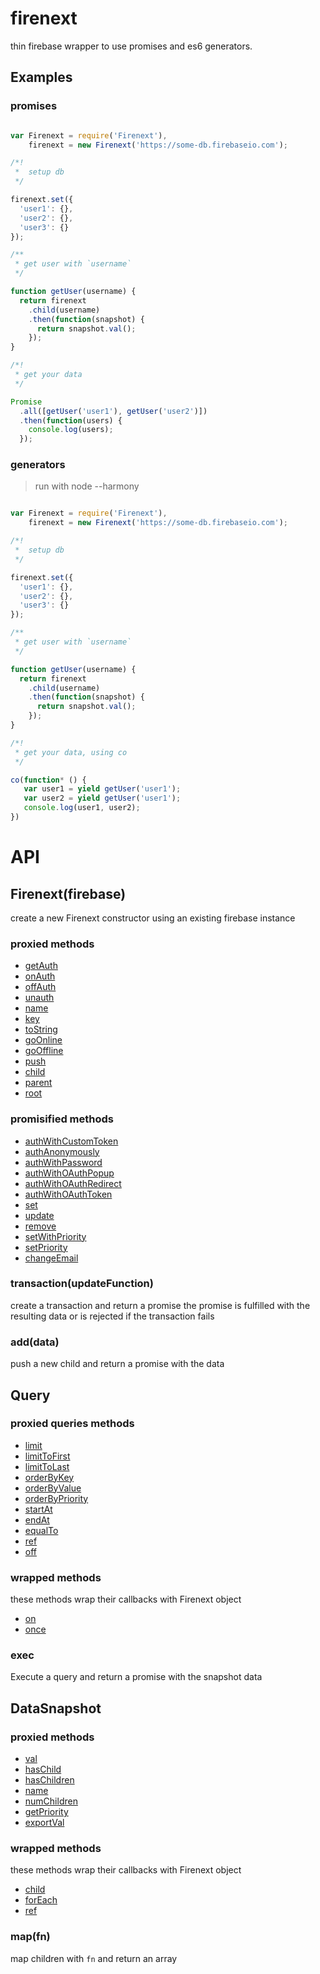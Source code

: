 # firenext

thin firebase wrapper to use promises and es6 generators.

## Examples

### promises

```js

var Firenext = require('Firenext'),
    firenext = new Firenext('https://some-db.firebaseio.com');

/*!
 *  setup db
 */

firenext.set({
  'user1': {},
  'user2': {},
  'user3': {}
});

/**
 * get user with `username`
 */

function getUser(username) {
  return firenext
    .child(username)
    .then(function(snapshot) {
      return snapshot.val();
    });
}

/*!
 * get your data
 */

Promise
  .all([getUser('user1'), getUser('user2')])
  .then(function(users) {
    console.log(users);
  });

```

### generators

> run with node --harmony

```js

var Firenext = require('Firenext'),
    firenext = new Firenext('https://some-db.firebaseio.com');

/*!
 *  setup db
 */

firenext.set({
  'user1': {},
  'user2': {},
  'user3': {}
});

/**
 * get user with `username`
 */

function getUser(username) {
  return firenext
    .child(username)
    .then(function(snapshot) {
      return snapshot.val();
    });
}

/*!
 * get your data, using co
 */

co(function* () {
   var user1 = yield getUser('user1');
   var user2 = yield getUser('user1');
   console.log(user1, user2);
})

```

# API

## Firenext(firebase)

create a new Firenext constructor using an existing firebase instance

### proxied methods
- [getAuth](http://www.firebase.com/docs/web/api/firebase/getAuth.html)
- [onAuth](http://www.firebase.com/docs/web/api/firebase/onAuth.html)
- [offAuth](http://www.firebase.com/docs/web/api/firebase/offAuth.html)
- [unauth](http://www.firebase.com/docs/web/api/firebase/unauth.html)
- [name](http://www.firebase.com/docs/web/api/firebase/name.html)
- [key](http://www.firebase.com/docs/web/api/firebase/key.html)
- [toString](http://www.firebase.com/docs/web/api/firebase/toString.html)
- [goOnline](http://www.firebase.com/docs/web/api/firebase/goOnline.html)
- [goOffline](http://www.firebase.com/docs/web/api/firebase/goOffline.html)
- [push](http://www.firebase.com/docs/web/api/firebase/push.html)
- [child](http://www.firebase.com/docs/web/api/firebase/child.html)
- [parent](http://www.firebase.com/docs/web/api/firebase/parent.html)
- [root](http://www.firebase.com/docs/web/api/firebase/root.html)

### promisified methods
- [authWithCustomToken](http://www.firebase.com/docs/web/api/firebase/authWithCustomToken.html)
- [authAnonymously](http://www.firebase.com/docs/web/api/firebase/authAnonymously.html)
- [authWithPassword](http://www.firebase.com/docs/web/api/firebase/authWithPassword.html)
- [authWithOAuthPopup](http://www.firebase.com/docs/web/api/firebase/authWithOAuthPopup.html)
- [authWithOAuthRedirect](http://www.firebase.com/docs/web/api/firebase/authWithOAuthRedirect.html)
- [authWithOAuthToken](http://www.firebase.com/docs/web/api/firebase/authWithOAuthToken.html)
- [set](http://www.firebase.com/docs/web/api/firebase/set.html)
- [update](http://www.firebase.com/docs/web/api/firebase/update.html)
- [remove](http://www.firebase.com/docs/web/api/firebase/remove.html)
- [setWithPriority](http://www.firebase.com/docs/web/api/firebase/setWithPriority.html)
- [setPriority](http://www.firebase.com/docs/web/api/firebase/setPriority.html)
- [changeEmail](https://www.firebase.com/docs/web/api/firebase/changeemail.html)

### transaction(updateFunction)

create a transaction and return a promise
the promise is fulfilled with the resulting data or is rejected if the transaction fails

### add(data)
push a new child and return a promise with the data

## Query

### proxied queries methods

- [limit](http://www.firebase.com/docs/web/api/query/limit.html)
- [limitToFirst](http://www.firebase.com/docs/web/api/query/limittofirst.html)
- [limitToLast](http://www.firebase.com/docs/web/api/query/limittolast.html)
- [orderByKey](http://www.firebase.com/docs/web/api/query/orderbykey.html)
- [orderByValue](http://www.firebase.com/docs/web/api/query/orderbyvalue.html)
- [orderByPriority](http://www.firebase.com/docs/web/api/query/orderbypriority.html)
- [startAt](http://www.firebase.com/docs/web/api/query/startat.html)
- [endAt](http://www.firebase.com/docs/web/api/query/endat.html)
- [equalTo](http://www.firebase.com/docs/web/api/query/equalto.html)
- [ref](http://www.firebase.com/docs/web/api/query/ref.html)
- [off](http://www.firebase.com/docs/web/api/query/off.html)

### wrapped methods
these methods wrap their callbacks with Firenext object

- [on](http://www.firebase.com/docs/web/api/query/on.html)
- [once](http://www.firebase.com/docs/web/api/query/once.html)

### exec
Execute a query and return a promise with the snapshot data

## DataSnapshot

### proxied methods
- [val](http://www.firebase.com/docs/web/api/datasnapshot/query/val.html)
- [hasChild](http://www.firebase.com/docs/web/api/datasnapshot/query/hasChild.html)
- [hasChildren](http://www.firebase.com/docs/web/api/datasnapshot/query/hasChildren.html)
- [name](http://www.firebase.com/docs/web/api/datasnapshot/query/name.html)
- [numChildren](http://www.firebase.com/docs/web/api/datasnapshot/query/numChildren.html)
- [getPriority](http://www.firebase.com/docs/web/api/datasnapshot/query/getPriority.html)
- [exportVal](http://www.firebase.com/docs/web/api/datasnapshot/query/exportVal.html)

### wrapped methods
these methods wrap their callbacks with Firenext object
- [child](http://www.firebase.com/docs/web/api/datasnapshot/query/child.html)
- [forEach](http://www.firebase.com/docs/web/api/datasnapshot/query/forEach.html)
- [ref](http://www.firebase.com/docs/web/api/datasnapshot/query/ref.html)

### map(fn)
map children with `fn` and return an array
